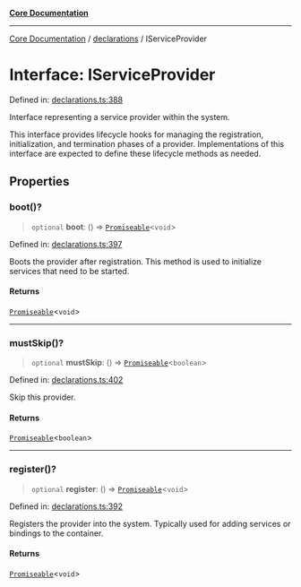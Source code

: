 [**Core Documentation**](../../README.md)

***

[Core Documentation](../../README.md) / [declarations](../README.md) / IServiceProvider

# Interface: IServiceProvider

Defined in: [declarations.ts:388](https://github.com/stonemjs/core/blob/85781fe5b87769612839dd6b850ba45186d357fa/src/declarations.ts#L388)

Interface representing a service provider within the system.

This interface provides lifecycle hooks for managing the registration,
initialization, and termination phases of a provider. Implementations
of this interface are expected to define these lifecycle methods as needed.

## Properties

### boot()?

> `optional` **boot**: () => [`Promiseable`](../type-aliases/Promiseable.md)\<`void`\>

Defined in: [declarations.ts:397](https://github.com/stonemjs/core/blob/85781fe5b87769612839dd6b850ba45186d357fa/src/declarations.ts#L397)

Boots the provider after registration. This method is used to initialize services that need to be started.

#### Returns

[`Promiseable`](../type-aliases/Promiseable.md)\<`void`\>

***

### mustSkip()?

> `optional` **mustSkip**: () => [`Promiseable`](../type-aliases/Promiseable.md)\<`boolean`\>

Defined in: [declarations.ts:402](https://github.com/stonemjs/core/blob/85781fe5b87769612839dd6b850ba45186d357fa/src/declarations.ts#L402)

Skip this provider.

#### Returns

[`Promiseable`](../type-aliases/Promiseable.md)\<`boolean`\>

***

### register()?

> `optional` **register**: () => [`Promiseable`](../type-aliases/Promiseable.md)\<`void`\>

Defined in: [declarations.ts:392](https://github.com/stonemjs/core/blob/85781fe5b87769612839dd6b850ba45186d357fa/src/declarations.ts#L392)

Registers the provider into the system. Typically used for adding services or bindings to the container.

#### Returns

[`Promiseable`](../type-aliases/Promiseable.md)\<`void`\>
